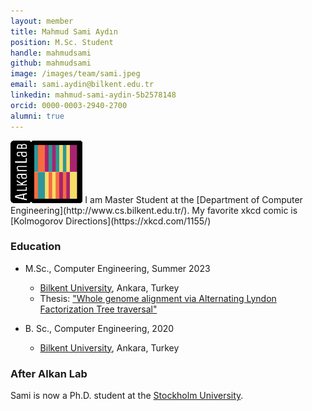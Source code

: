 ```yaml
---
layout: member
title: Mahmud Sami Aydın
position: M.Sc. Student
handle: mahmudsami
github: mahmudsami
image: /images/team/sami.jpeg
email: sami.aydin@bilkent.edu.tr
linkedin: mahmud-sami-aydin-5b2578148
orcid: 0000-0003-2940-2700
alumni: true
---
```


<img style="height:100px;" src="https://github.com/BilkentCompGen/BilkentCompGen.github.io/blob/master/images/team/MSA_sq_dna.png?raw=true"/>
 I am Master Student at the [Department of Computer Engineering](http://www.cs.bilkent.edu.tr/). My favorite xkcd comic is [Kolmogorov Directions](https://xkcd.com/1155/)

### Education

- M.Sc., Computer Engineering, Summer 2023
  - [Bilkent University](http://www.cs.bilkent.edu.tr/), Ankara, Turkey
  - Thesis: ["Whole genome alignment via Alternating Lyndon Factorization Tree traversal"](https://repository.bilkent.edu.tr/items/a0ed650e-5876-4dcb-a42e-c703c98c2527)

- B. Sc., Computer Engineering, 2020
  - [Bilkent University](http://www.cs.bilkent.edu.tr/), Ankara, Turkey

### After Alkan Lab

Sami is now a Ph.D. student at the [Stockholm University](https://www.su.se/english/).
